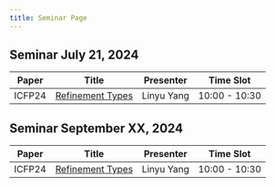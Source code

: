 ```yaml
---
title: Seminar Page
---
```


## Seminar July 21, 2024

| Paper  |                 Title                 | Presenter  |   Time Slot   |
| :----: | :-----------------------------------: | :--------: | :-----------: |
| ICFP24 | [Refinement Types](./24-07-21-linyu/) | Linyu Yang | 10:00 - 10:30 |

## Seminar September XX, 2024

| Paper  |                 Title                 | Presenter  |   Time Slot   |
| :----: | :-----------------------------------: | :--------: | :-----------: |
| ICFP24 | [Refinement Types](./24-07-21-linyu/) | Linyu Yang | 10:00 - 10:30 |

